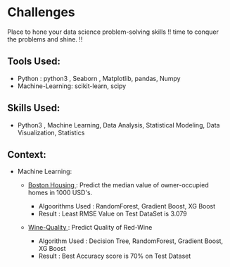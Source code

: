 # Challenges
Place to hone your data science problem-solving skills !! time to conquer the problems and shine. !!

## Tools Used: 
- Python : python3 , Seaborn , Matplotlib, pandas, Numpy
- Machine-Learning: scikit-learn, scipy

## Skills Used:
- Python3 , Machine Learning, Data Analysis, Statistical Modeling, Data Visualization, Statistics

## Context:

- Machine Learning: 

   * <a href="https://github.com/riya-dhama/Challenges/tree/master/Boston-Housing"> Boston Housing </a> : 
    Predict the median value of owner-occupied homes in 1000 USD's. 
      - Algoorithms Used : RandomForest, Gradient Boost, XG Boost
      - Result : Least RMSE Value on Test DataSet is 3.079
    
    * <a href="https://github.com/riya-dhama/Challenges/tree/master/Wine%20Quality"> Wine-Quality </a>: Predict Quality of Red-Wine
       - Algorithm Used : Decision Tree, RandomForest, Gradient Boost, XG Boost
       - Result : Best Accuracy score is 70% on Test Dataset
    
      
